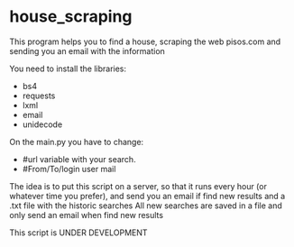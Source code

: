 # house_scraping
This program helps you to find a house, scraping the web pisos.com and sending you an email with the information

You need to install the libraries:

- bs4
- requests
- lxml
- email
- unidecode

On the main.py you have to change:
 - #url variable with your search.
 - #From/To/login user mail

The idea is to put this script on a server, so that it runs every hour (or whatever time you prefer), 
and send you an email if find new results and a .txt file with the historic searches
All new searches are saved in a file and only send an email when find new results

This script is UNDER DEVELOPMENT
